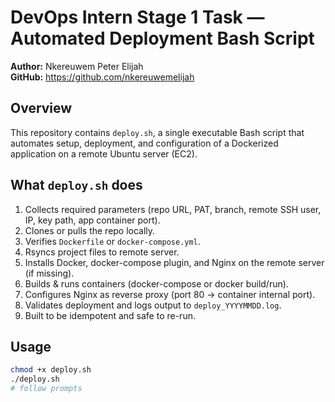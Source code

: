# DevOps Intern Stage 1 Task — Automated Deployment Bash Script

**Author:** Nkereuwem Peter Elijah  
**GitHub:** https://github.com/nkereuwemelijah

## Overview
This repository contains `deploy.sh`, a single executable Bash script that automates setup, deployment, and configuration of a Dockerized application on a remote Ubuntu server (EC2).

## What `deploy.sh` does
1. Collects required parameters (repo URL, PAT, branch, remote SSH user, IP, key path, app container port).
2. Clones or pulls the repo locally.
3. Verifies `Dockerfile` or `docker-compose.yml`.
4. Rsyncs project files to remote server.
5. Installs Docker, docker-compose plugin, and Nginx on the remote server (if missing).
6. Builds & runs containers (docker-compose or docker build/run).
7. Configures Nginx as reverse proxy (port 80 → container internal port).
8. Validates deployment and logs output to `deploy_YYYYMMDD.log`.
9. Built to be idempotent and safe to re-run.

## Usage
```bash
chmod +x deploy.sh
./deploy.sh
# follow prompts
